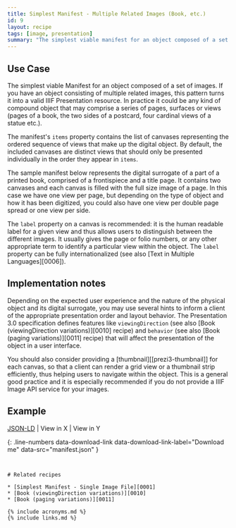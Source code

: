 ```yaml
---
title: Simplest Manifest - Multiple Related Images (Book, etc.)
id: 9
layout: recipe
tags: [image, presentation]
summary: "The simplest viable manifest for an object composed of a set of images (book, etc.)."
---
```



## Use Case

The simplest viable Manifest for an object composed of a set of images. If you have an object consisting of multiple related images, this pattern turns it into a valid IIIF Presentation resource. In practice it could be any kind of compound object that may comprise a series of pages, surfaces or views (pages of a book, the two sides of a postcard, four cardinal views of a statue etc.).

The manifest's `items` property contains the list of canvases representing the ordered sequence of views that make up the digital object. By default, the included canvases are distinct views that should only be presented individually in the order they appear in `items`.

The sample manifest below represents the digital surrogate of a part of a printed book, comprised of a frontispiece and a title page. It contains two canvases and each canvas is filled with the full size image of a page. In this case we have one view per page, but depending on the type of object and how it has been digitized, you could also have one view per double page spread or one view per side.

The `label` property on a canvas is recommended: it is the human readable label for a given view and thus allows users to distinguish between the different images. It usually gives the page or folio numbers, or any other appropriate term to identify a particular view within the object. The `label` property can be fully internationalized (see also [Text in Multiple Languages][0006]).


## Implementation notes

Depending on the expected user experience and the nature of the physical object and its digital surrogate, you may use several hints to inform a client of the appropriate presentation order and layout behavior. The Presentation 3.0 specification defines features like `viewingDirection` (see also [Book (viewingDirection variations)][0010] recipe) and `behavior` (see also [Book (paging variations)][0011] recipe) that will affect the presentation of the object in a user interface.

You should also consider providing a [thumbnail][[prezi3-thumbnail]] for each canvas, so that a client can render a grid view or a thumbnail strip efficiently, thus helping users to navigate within the object. This is a general good practice and it is especially recommended if you do not provide a IIIF Image API service for your images.


## Example

[JSON-LD](manifest.json) | View in X | View in Y 

{: .line-numbers data-download-link data-download-link-label="Download me" data-src="manifest.json" }
```json
```
```

# Related recipes

* [Simplest Manifest - Single Image File][0001]
* [Book (viewingDirection variations)][0010]
* [Book (paging variations)][0011]

{% include acronyms.md %}
{% include links.md %}

